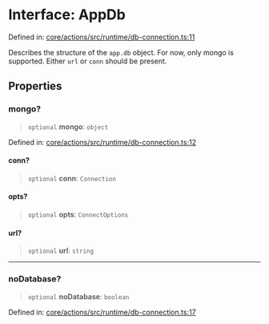 # Interface: AppDb

Defined in: [core/actions/src/runtime/db-connection.ts:11](https://github.com/LaWebcapsule/orbits/blob/f9d673b489e01e9869385bcc79e3794e7928e966/core/actions/src/runtime/db-connection.ts#L11)

Describes the structure of the `app.db` object.
For now, only mongo is supported.
Either `url` or `conn` should be present.

## Properties

### mongo?

> `optional` **mongo**: `object`

Defined in: [core/actions/src/runtime/db-connection.ts:12](https://github.com/LaWebcapsule/orbits/blob/f9d673b489e01e9869385bcc79e3794e7928e966/core/actions/src/runtime/db-connection.ts#L12)

#### conn?

> `optional` **conn**: `Connection`

#### opts?

> `optional` **opts**: `ConnectOptions`

#### url?

> `optional` **url**: `string`

***

### noDatabase?

> `optional` **noDatabase**: `boolean`

Defined in: [core/actions/src/runtime/db-connection.ts:17](https://github.com/LaWebcapsule/orbits/blob/f9d673b489e01e9869385bcc79e3794e7928e966/core/actions/src/runtime/db-connection.ts#L17)
